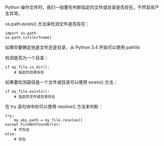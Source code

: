 


Python 操作文件时，我们一般要先判断指定的文件或目录是否存在，不然容易产生异常。

os.path.exists() 方法来检测文件是否存在：
```
import os.path
os.path.isfile(fname)
```
如果你要确定他是文件还是目录，从 Python 3.4 开始可以使用 pathlib 

检测是否为一个目录：
```
if my_file.is_dir():
    # 指定的目录存在
```

如果要检测路径是一个文件或目录可以使用 exists() 方法：
```
if my_file.exists():
    # 指定的文件或目录存在
```

在 try 语句块中你可以使用 resolve() 方法来判断：
```
try:
    my_abs_path = my_file.resolve()
except FileNotFoundError:
    # 不存在
else:
    # 存在
```